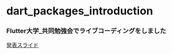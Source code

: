 # dart_packages_introduction
### Flutter大学_共同勉強会でライブコーディングをしました

[発表スライド](https://docs.google.com/presentation/d/1YUQ1HySTtnP7kuA3aJnM82k1NQcTxSB48ulRbfmlr6c/edit#slide=id.g1276827f2e_0_5)
